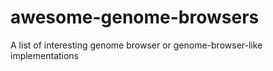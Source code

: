 # awesome-genome-browsers
A list of interesting genome browser or genome-browser-like implementations
